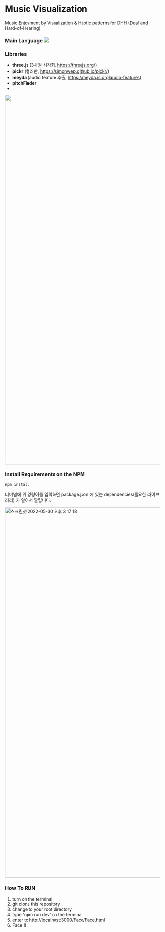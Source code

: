# Music Visualization
Music Enjoyment by Visualization & Haptic patterns for DHH (Deaf and Hard-of-Hearing)
### Main Language   <img src="https://img.shields.io/badge/JavaScript-F7DF1E?style=flat-square&logo=JavaScript&logoColor=black"/>

### Libraries 
- **three.js** (3차원 시각화, https://threejs.org/)
- **pickr** (컬러판, https://simonwep.github.io/pickr/)
- **meyda** (audio feature 추출, https://meyda.js.org/audio-features)
- **pitchFinder** 
- 

<img width="1200" src="https://user-images.githubusercontent.com/59073612/163946430-02188fb2-a732-4acd-8981-7c800b853897.gif">

### Install Requirements on the NPM
```
npm install
```
터미널에 위 명령어를 입력하면 package.json 에 있는 dependencies(필요한 라이브러리) 가 알아서 깔립니다.


<img width="1204" alt="스크린샷 2022-05-30 오후 3 17 18" src="https://user-images.githubusercontent.com/43838273/170929097-2c7ceeea-ca34-4d2f-bb55-89d616ae3b13.png">


### How To RUN
1. turn on the terminal
2. git clone this repository
3. change to your root directory
4. type 'npm run dev' on the terminal
5. enter to http://localhost:3000/Face/Face.html
6. Face !!
